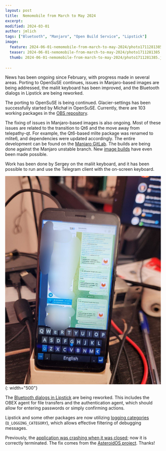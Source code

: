 ```yaml
---
layout: post
title:  Nemomobile from March to May 2024 
excerpt: 
modified: 2024-03-01
author: jmlich
tags: ["Bluetooth", "Manjaro", "Open Build Service", "Lipstick"]
image: 
  feature: 2024-06-01-nemomobile-from-march-to-may-2024/photo1711281385.jpeg
  teaser: 2024-06-01-nemomobile-from-march-to-may-2024/photo1711281385.jpeg
  thumb: 2024-06-01-nemomobile-from-march-to-may-2024/photo1711281385.jpeg

---
```



News has been ongoing since February, with progress made in several areas. Porting to OpenSuSE continues,
issues in Manjaro-based images are being addressed, the maliit keyboard has been improved, and the Bluetooth
dialogs in Lipstick are being reworked.

The porting to OpenSuSE is being continued. Glacier-settings has been successfully started by Michał in OpenSuSE.
Currently, there are 103 working packages in the [OBS repository](https://build.opensuse.org/project/show/devel:NemoMobile).

The fixing of issues in Manjaro-based images is also ongoing. Most of these issues are related to the transition to Qt6
and the move away from telepathy-qt. For example, the Qt6-based mlite package was renamed to mlite6, and dependencies
were updated accordingly. The entire development can be found on the [Manjaro GitLab](https://gitlab.manjaro.org/manjaro-arm/packages/community/nemo-ux).
The builds are being done against the Manjaro unstable branch. New [image builds](https://github.com/nemomobile-ux/nemo-images/releases) have even been made possible.

Work has been done by Sergey on the maliit keyboard, and it has been possible to run and use the Telegram client with the on-screen keyboard.

![](/images/2024-06-01-nemomobile-from-march-to-may-2024/photo1710420913.jpeg){: width="500"}



The [Bluetooth dialogs in Lipstick](https://github.com/nemomobile-ux/lipstick/pull/74) are being reworked. This includes the OBEX agent
for file transfers and the authentication agent, which should allow for entering passwords or simply confirming actions.

Lipstick and some other packages are now utilizing [logging categories](https://github.com/nemomobile-ux/lipstick/commit/699260c7d4a7b7e21d7b1711b47c81400137c3d2)
(`Q_LOGGING_CATEGORY`), which allows effective filtering of debugging messages.

Previously, the [application was crashing when it was closed](https://github.com/nemomobile-ux/lipstick/commit/09358e6bda2446754d66b80e38586bde6300da0a);
now it is correctly terminated. The fix comes from the [AsteroidOS project](https://asteroidos.org/). Thanks!